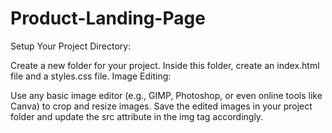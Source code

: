 # Product-Landing-Page

Setup Your Project Directory:

Create a new folder for your project. Inside this folder, create an index.html file and a styles.css file. Image Editing:

Use any basic image editor (e.g., GIMP, Photoshop, or even online tools like Canva) to crop and resize images. Save the edited images in your project folder and update the src attribute in the img tag accordingly.
